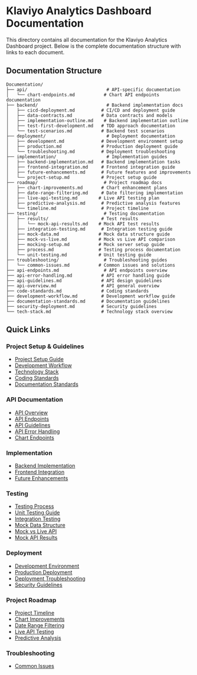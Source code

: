 # Klaviyo Analytics Dashboard Documentation

This directory contains all documentation for the Klaviyo Analytics Dashboard project. Below is the complete documentation structure with links to each document.

## Documentation Structure

```
Documentation/
├── api/                              # API-specific documentation
│   └── chart-endpoints.md           # Chart API endpoints documentation
├── backend/                          # Backend implementation docs
│   ├── cicd-deployment.md          # CI/CD and deployment guide
│   ├── data-contracts.md           # Data contracts and models
│   ├── implementation-outline.md    # Backend implementation outline
│   ├── test-first-development.md   # TDD approach documentation
│   └── test-scenarios.md           # Backend test scenarios
├── deployment/                       # Deployment documentation
│   ├── development.md              # Development environment setup
│   ├── production.md               # Production deployment guide
│   └── troubleshooting.md          # Deployment troubleshooting
├── implementation/                   # Implementation guides
│   ├── backend-implementation.md   # Backend implementation tasks
│   ├── frontend-integration.md     # Frontend integration guide
│   ├── future-enhancements.md      # Future features and improvements
│   └── project-setup.md            # Project setup guide
├── roadmap/                         # Project roadmap docs
│   ├── chart-improvements.md       # Chart enhancement plans
│   ├── date-range-filtering.md     # Date filtering implementation
│   ├── live-api-testing.md        # Live API testing plan
│   ├── predictive-analysis.md      # Predictive analysis features
│   └── timeline.md                 # Project timeline
├── testing/                         # Testing documentation
│   ├── results/                    # Test results
│   │   └── mock-api-results.md    # Mock API test results
│   ├── integration-testing.md      # Integration testing guide
│   ├── mock-data.md               # Mock data structure guide
│   ├── mock-vs-live.md            # Mock vs Live API comparison
│   ├── mocking-setup.md           # Mock server setup guide
│   ├── process.md                 # Testing process documentation
│   └── unit-testing.md            # Unit testing guide
├── troubleshooting/                 # Troubleshooting guides
│   └── common-issues.md           # Common issues and solutions
├── api-endpoints.md                 # API endpoints overview
├── api-error-handling.md           # API error handling guide
├── api-guidelines.md               # API design guidelines
├── api-overview.md                 # API general overview
├── code-standards.md               # Coding standards
├── development-workflow.md         # Development workflow guide
├── documentation-standards.md      # Documentation guidelines
├── security-deployment.md          # Security guidelines
└── tech-stack.md                   # Technology stack overview

```

## Quick Links

### Project Setup & Guidelines
- [Project Setup Guide](implementation/project-setup.md)
- [Development Workflow](development-workflow.md)
- [Technology Stack](tech-stack.md)
- [Coding Standards](code-standards.md)
- [Documentation Standards](documentation-standards.md)

### API Documentation
- [API Overview](api-overview.md)
- [API Endpoints](api-endpoints.md)
- [API Guidelines](api-guidelines.md)
- [API Error Handling](api-error-handling.md)
- [Chart Endpoints](api/chart-endpoints.md)

### Implementation
- [Backend Implementation](implementation/backend-implementation.md)
- [Frontend Integration](implementation/frontend-integration.md)
- [Future Enhancements](implementation/future-enhancements.md)

### Testing
- [Testing Process](testing/process.md)
- [Unit Testing Guide](testing/unit-testing.md)
- [Integration Testing](testing/integration-testing.md)
- [Mock Data Structure](testing/mock-data.md)
- [Mock vs Live API](testing/mock-vs-live.md)
- [Mock API Results](testing/results/mock-api-results.md)

### Deployment
- [Development Environment](deployment/development.md)
- [Production Deployment](deployment/production.md)
- [Deployment Troubleshooting](deployment/troubleshooting.md)
- [Security Guidelines](security-deployment.md)

### Project Roadmap
- [Project Timeline](roadmap/timeline.md)
- [Chart Improvements](roadmap/chart-improvements.md)
- [Date Range Filtering](roadmap/date-range-filtering.md)
- [Live API Testing](roadmap/live-api-testing.md)
- [Predictive Analysis](roadmap/predictive-analysis.md)

### Troubleshooting
- [Common Issues](troubleshooting/common-issues.md)

